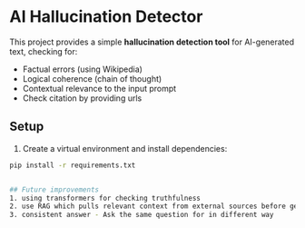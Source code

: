 # AI Hallucination Detector

This project provides a simple **hallucination detection tool** for AI-generated text, checking for:

- Factual errors (using Wikipedia)
- Logical coherence (chain of thought)
- Contextual relevance to the input prompt
- Check citation by providing urls

## Setup

1. Create a virtual environment and install dependencies:

```bash
pip install -r requirements.txt


## Future improvements
1. using transformers for checking truthfulness
2. use RAG which pulls relevant context from external sources before generating the answer
3. consistent answer - Ask the same question for in different way